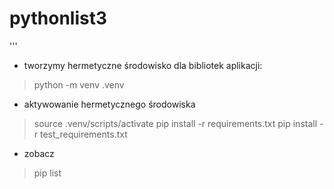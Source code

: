 # pythonlist3
'''
- tworzymy hermetyczne środowisko dla bibliotek aplikacji:
> python -m venv .venv

- aktywowanie hermetycznego środowiska
> source .venv/scripts/activate
> pip install -r requirements.txt
> pip install -r test_requirements.txt

- zobacz
> pip list

